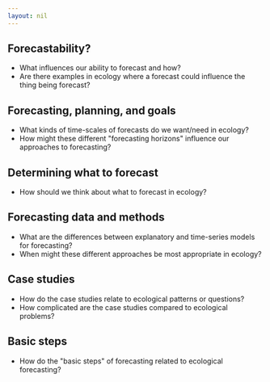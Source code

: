 ```yaml
---
layout: nil
---
```


## Forecastability?

* What influences our ability to forecast and how?
* Are there examples in ecology where a forecast could influence the thing being
  forecast?
  
## Forecasting, planning, and goals

* What kinds of time-scales of forecasts do we want/need in ecology?
* How might these different "forecasting horizons" influence our approaches to
  forecasting?

## Determining what to forecast

* How should we think about what to forecast in ecology?

## Forecasting data and methods

* What are the differences between explanatory and time-series models for
  forecasting?
* When might these different approaches be most appropriate in ecology?

## Case studies

* How do the case studies relate to ecological patterns or questions?
* How complicated are the case studies compared to ecological problems?

## Basic steps

* How do the "basic steps" of forecasting related to ecological forecasting?
